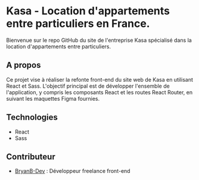 # Kasa - Location d'appartements entre particuliers en France.

Bienvenue sur le repo GitHub du site de l'entreprise Kasa spécialisé dans la location d'appartements entre particuliers.

## A propos 

Ce projet vise à réaliser la refonte front-end du site web de Kasa en utilisant React et Sass. L'objectif principal est de développer l'ensemble de l'application, y compris les composants React et les routes React Router, en suivant les maquettes Figma fournies.

## Technologies

- React
- Sass

## Contributeur 

- [BryanB-Dev](https://github.com/BryanB-Dev) : Développeur freelance front-end
